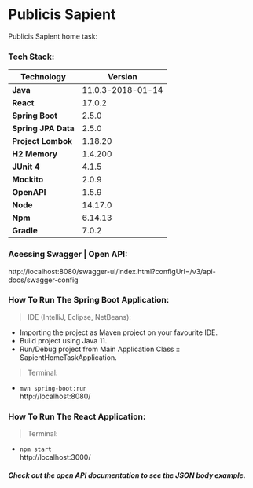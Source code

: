 # Publicis Sapient
Publicis Sapient home task:

### Tech Stack:
| Technology | Version |
|--|--|
| **Java** | 11.0.3-2018-01-14 |
| **React** | 17.0.2 |
| **Spring Boot** | 2.5.0 |
| **Spring JPA Data** | 2.5.0 |
| **Project Lombok** | 1.18.20 |
| **H2 Memory** |  1.4.200 |
| **JUnit 4** | 4.1.5 |
| **Mockito** | 2.0.9 |
| **OpenAPI** | 1.5.9 |
| **Node** | 14.17.0 |
| **Npm** | 6.14.13 |
| **Gradle** | 7.0.2 |

### Acessing Swagger | Open API:
http://localhost:8080/swagger-ui/index.html?configUrl=/v3/api-docs/swagger-config

### How To Run The Spring Boot Application:
> IDE (IntelliJ, Eclipse, NetBeans):
- Importing the project as Maven project on your favourite IDE.
- Build project using Java 11.
- Run/Debug project from Main Application Class :: SapientHomeTaskApplication.

> Terminal:
- `mvn spring-boot:run`  
http://localhost:8080/

### How To Run The React Application:
> Terminal:
- `npm start`  
http://localhost:3000/

##### Check out the open API documentation to see the JSON body example.
